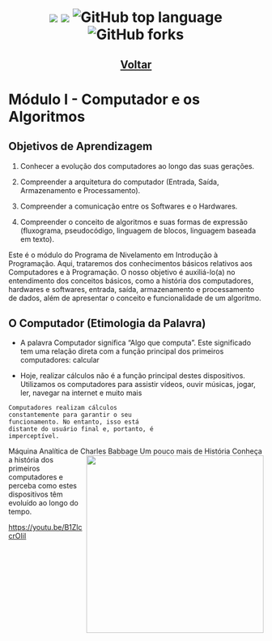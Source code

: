 <h1 align="center">
<img src="https://img.shields.io/static/v1?label=CCO&message=Ciência%20da%20Computação&color=ff6347&style&logo=ghost"/>
<img src="https://img.shields.io/github/license/mashape/apistatus.svg"/>
<img alt="GitHub top language" src="https://img.shields.io/github/languages/top/paulofreitas-py/BS-Ciencia-da-Computacao">
<img alt="GitHub forks" src="https://img.shields.io/github/forks/paulofreitas-py/BS-Ciencia-da-Computacao?style=social">
</h1>

## <h2 align="center"> [Voltar](https://github.com/paulofreitas-py/BS-Ciencia-da-Computacao/tree/main/cursos-extracurricular/Introdu%C3%A7%C3%A3o-a-programacao)</h2>

# Módulo I - Computador e os Algoritmos


## Objetivos de Aprendizagem
1. Conhecer a evolução dos computadores ao longo das suas gerações.

2. Compreender a arquitetura do computador (Entrada, Saída, Armazenamento e Processamento).

3. Compreender a comunicação entre os Softwares e o Hardwares.

4. Compreender o conceito de algoritmos e suas formas de expressão (fluxograma, pseudocódigo, linguagem de blocos, linguagem baseada em texto).

Este  é  o  módulo  do  Programa  de  Nivelamento
em   Introdução   à   Programação.   Aqui,   trataremos   dos
conhecimentos   básicos   relativos   aos   Computadores   e   à
Programação.
O   nosso   objetivo   é   auxiliá-lo(a)   no   entendimento   dos
conceitos   básicos,   como   a   história   dos   computadores,
hardwares e softwares, entrada, saída, armazenamento  e
processamento de dados, além de apresentar o conceito e
funcionalidade de um algoritmo.

## O Computador (Etimologia da Palavra)

- A   palavra   Computador  significa
“Algo  que  computa”.  Este
significado tem uma relação direta
com  a  função  principal  dos
primeiros computadores: calcular

- Hoje,   realizar   cálculos   não   é   a
função  principal  destes
dispositivos. Utilizamos   os   computadores   para
assistir vídeos, ouvir músicas, jogar,
ler,   navegar   na   internet   e   muito
mais
```
Computadores realizam cálculos
constantemente para garantir o seu
funcionamento. No entanto, isso está
distante do usuário final e, portanto, é
imperceptível.
```
Máquina Analítica de
Charles Babbage
<img align='right' src="https://paulofreitasdev.files.wordpress.com/2021/08/6036de80f9e917060b83eff1_src.jpg" width="350"/>
Um pouco
mais de História
Conheça a história dos
primeiros computadores e
perceba como estes
dispositivos têm 
evoluído ao longo do
tempo.

https://youtu.be/B1ZlccrOIiI